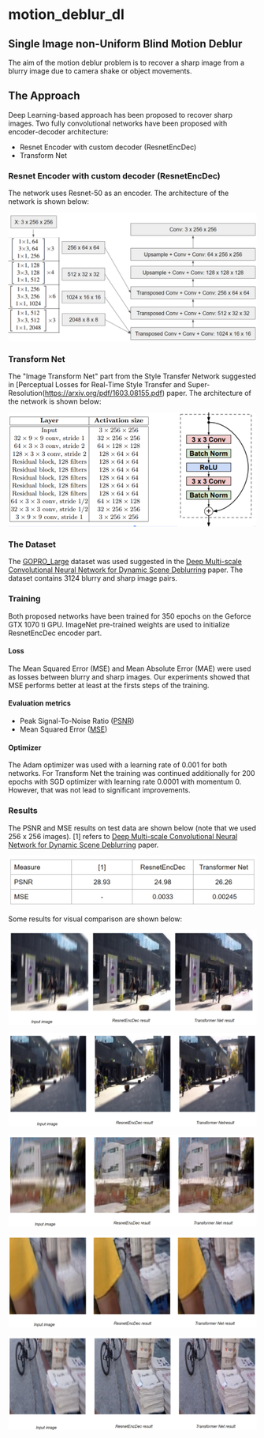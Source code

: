 # motion_deblur_dl

## Single Image non-Uniform Blind Motion Deblur

The aim of the motion deblur problem is to recover a sharp image from a blurry image due to camera shake or object movements.

## The Approach

Deep Learning-based approach has been proposed to recover sharp images. Two fully convolutional networks have been proposed with encoder-decoder architecture:
- Resnet Encoder with custom decoder (ResnetEncDec)
- Transform Net

### Resnet Encoder with custom decoder (ResnetEncDec)

The network uses Resnet-50 as an encoder. The architecture of the network is shown below:

![resnetencdec](https://github.com/Mekhak/motion_deblur_dl/blob/main/images/resnetencdec.png)

### Transform Net

The "Image Transform Net" part from the Style Transfer Network suggested in [Perceptual Losses for Real-Time Style Transfer and Super-Resolution(https://arxiv.org/pdf/1603.08155.pdf) paper. The architecture of the network is shown below:

![transformnet](https://github.com/Mekhak/motion_deblur_dl/blob/main/images/transformnet.png)

### The Dataset

The [GOPRO_Large](https://seungjunnah.github.io/Datasets/gopro) dataset was used suggested in the [Deep Multi-scale Convolutional Neural Network for Dynamic Scene Deblurring](https://arxiv.org/pdf/1612.02177.pdf) paper. The dataset contains 3124 blurry and sharp image pairs.

### Training

Both proposed networks have been trained for 350 epochs on the Geforce GTX 1070 ti GPU. ImageNet pre-trained weights are used to initialize ResnetEncDec encoder part.

#### Loss

The Mean Squared Error (MSE) and Mean Absolute Error (MAE) were used as losses between blurry and sharp images. Our experiments showed that MSE performs better at least at the firsts steps of the training.

#### Evaluation metrics

- Peak Signal-To-Noise Ratio ([PSNR](https://en.wikipedia.org/wiki/Peak_signal-to-noise_ratio))
- Mean Squared Error ([MSE](https://en.wikipedia.org/wiki/Mean_squared_error))

#### Optimizer

The Adam optimizer was used with a learning rate of 0.001 for both networks. For Transform Net the training was continued additionally for 200 epochs with SGD optimizer with learning rate 0.0001 with momentum 0. However, that was not lead to significant improvements.

### Results

The PSNR and MSE results on test data are shown below (note that we used 256 x 256 images). [1] refers to [Deep Multi-scale Convolutional Neural Network for Dynamic Scene Deblurring](https://arxiv.org/pdf/1612.02177.pdf) paper.

![results](https://github.com/Mekhak/motion_deblur_dl/blob/main/images/res.png)

Some results for visual comparison are shown below:

![results](https://github.com/Mekhak/motion_deblur_dl/blob/main/images/res1.png)

![results](https://github.com/Mekhak/motion_deblur_dl/blob/main/images/res2.png)

![results](https://github.com/Mekhak/motion_deblur_dl/blob/main/images/res3.png)

![results](https://github.com/Mekhak/motion_deblur_dl/blob/main/images/res4.png)

![results](https://github.com/Mekhak/motion_deblur_dl/blob/main/images/res5.png)







